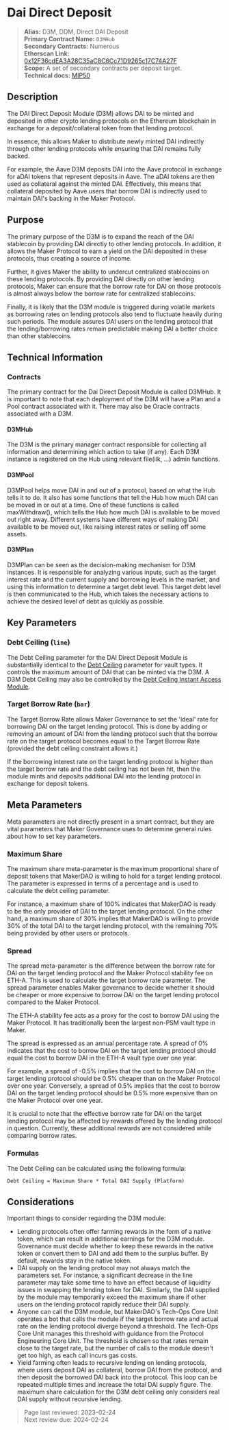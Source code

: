 # Dai Direct Deposit

>**Alias:** D3M, DDM, Direct DAI Deposit  
>**Primary Contract Name:** `D3MHub`  
>**Secondary Contracts:** Numerous  
>**Etherscan Link:** [0x12F36cdEA3A28C35aC8C6Cc71D9265c17C74A27F](https://etherscan.io/address/0x12f36cdea3a28c35ac8c6cc71d9265c17c74a27f)  
>**Scope:** A set of secondary contracts per deposit target.  
>**Technical docs:** [MIP50](https://mips.makerdao.com/mips/details/MIP50)  

## Description

The DAI Direct Deposit Module (D3M) allows DAI to be minted and deposited in other crypto lending protocols on the Ethereum blockchain in exchange for a deposit/collateral token from that lending protocol.

In essence, this allows Maker to distribute newly minted DAI indirectly through other lending protocols while ensuring that DAI remains fully backed. 

For example, the Aave D3M deposits DAI into the Aave protocol in exchange for aDAI tokens that represent deposits in Aave. The aDAI tokens are then used as collateral against the minted DAI. Effectively, this means that collateral deposited by Aave users that borrow DAI is indirectly used to maintain DAI's backing in the Maker Protocol. 

## Purpose

The primary purpose of the D3M is to expand the reach of the DAI stablecoin by providing DAI directly to other lending protocols. In addition, it allows the Maker Protocol to earn a yield on the DAI deposited in these protocols, thus creating a source of income.

Further, it gives Maker the ability to undercut centralized stablecoins on these lending protocols. By providing DAI directly on other lending protocols, Maker can ensure that the borrow rate for DAI on those protocols is almost always below the borrow rate for centralized stablecoins. 

Finally, it is likely that the D3M module is triggered during volatile markets as borrowing rates on lending protocols also tend to fluctuate heavily during such periods. The module assures DAI users on the lending protocol that the lending/borrowing rates remain predictable making DAI a better choice than other stablecoins.

## Technical Information

### Contracts

The primary contract for the Dai Direct Deposit Module is called D3MHub. It is important to note that each deployment of the D3M will have a Plan and a Pool contract associated with it. There may also be Oracle contracts associated with a D3M.

#### D3MHub

The D3M is the primary manager contract responsible for collecting all information and determining which action to take (if any). Each D3M instance is registered on the Hub using relevant file(ilk, ...) admin functions.

#### D3MPool

D3MPool helps move DAI in and out of a protocol, based on what the Hub tells it to do. It also has some functions that tell the Hub how much DAI can be moved in or out at a time. One of these functions is called maxWithdraw(), which tells the Hub how much DAI is available to be moved out right away. Different systems have different ways of making DAI available to be moved out, like raising interest rates or selling off some assets.

#### D3MPlan

D3MPlan can be seen as the decision-making mechanism for D3M instances. It is responsible for analyzing various inputs, such as the target interest rate and the current supply and borrowing levels in the market, and using this information to determine a target debt level. This target debt level is then communicated to the Hub, which takes the necessary actions to achieve the desired level of debt as quickly as possible.

## Key Parameters

### Debt Ceiling (`line`)
The Debt Ceiling parameter for the DAI Direct Deposit Module is substantially identical to the [Debt Ceiling](../parameter-index/vault-risk/param-debt-ceiling.md) parameter for vault types. It controls the maximum amount of DAI that can be minted via the D3M. A D3M Debt Ceiling may also be controlled by the [Debt Ceiling Instant Access Module](../module-index/module-dciam.md).

### Target Borrow Rate (`bar`)
The Target Borrow Rate allows Maker Governance to set the 'ideal' rate for borrowing DAI on the target lending protocol. This is done by adding or removing an amount of DAI from the lending protocol such that the borrow rate on the target protocol becomes equal to the Target Borrow Rate (provided the debt ceiling constraint allows it.) 

If the borrowing interest rate on the target lending protocol is higher than the target borrow rate and the debt ceiling has not been hit, then the module mints and deposits additional DAI into the lending protocol in exchange for deposit tokens.

## Meta Parameters

Meta parameters are not directly present in a smart contract, but they are vital parameters that Maker Governance uses to determine general rules about how to set key parameters.

### Maximum Share

The maximum share meta-parameter is the maximum proportional share of deposit tokens that MakerDAO is willing to hold for a target lending protocol. The parameter is expressed in terms of a percentage and is used to calculate the debt ceiling parameter.

For instance, a maximum share of 100% indicates that MakerDAO is ready to be the only provider of DAI to the target lending protocol. On the other hand, a maximum share of 30% implies that MakerDAO is willing to provide 30% of the total DAI to the target lending protocol, with the remaining 70% being provided by other users or protocols.

### Spread

The spread meta-parameter is the difference between the borrow rate for DAI on the target lending protocol and the Maker Protocol stability fee on ETH-A. This is used to calculate the target borrow rate parameter. The spread parameter enables Maker governance to decide whether it should be cheaper or more expensive to borrow DAI on the target lending protocol compared to the Maker Protocol.

The ETH-A stability fee acts as a proxy for the cost to borrow DAI using the Maker Protocol. It has traditionally been the largest non-PSM vault type in Maker.

The spread is expressed as an annual percentage rate. A spread of 0% indicates that the cost to borrow DAI on the target lending protocol should equal the cost to borrow DAI in the ETH-A vault type over one year.

For example, a spread of -0.5% implies that the cost to borrow DAI on the target lending protocol should be 0.5% cheaper than on the Maker Protocol over one year. Conversely, a spread of 0.5% implies that the cost to borrow DAI on the target lending protocol should be 0.5% more expensive than on the Maker Protocol over one year.

It is crucial to note that the effective borrow rate for DAI on the target lending protocol may be affected by rewards offered by the lending protocol in question. Currently, these additional rewards are not considered while comparing borrow rates.

### Formulas

The Debt Ceiling can be calculated using the following formula:

``Debt Ceiling = Maximum Share * Total DAI Supply (Platform)``

## Considerations

Important things to consider regarding the D3M module:

- Lending protocols often offer farming rewards in the form of a native token, which can result in additional earnings for the D3M module. Governance must decide whether to keep these rewards in the native token or convert them to DAI and add them to the surplus buffer. By default, rewards stay in the native token.
- DAI supply on the lending protocol may not always match the parameters set. For instance, a significant decrease in the line parameter may take some time to have an effect because of liquidity issues in swapping the lending token for DAI. Similarly, the DAI supplied by the module may temporarily exceed the maximum share if other users on the lending protocol rapidly reduce their DAI supply.
- Anyone can call the D3M module, but MakerDAO's Tech-Ops Core Unit operates a bot that calls the module if the target borrow rate and actual rate on the lending protocol diverge beyond a threshold. The Tech-Ops Core Unit manages this threshold with guidance from the Protocol Engineering Core Unit. The threshold is chosen so that rates remain close to the target rate, but the number of calls to the module doesn't get too high, as each call incurs gas costs.
- Yield farming often leads to recursive lending on lending protocols, where users deposit DAI as collateral, borrow DAI from the protocol, and then deposit the borrowed DAI back into the protocol. This loop can be repeated multiple times and increase the total DAI supply figure. The maximum share calculation for the D3M debt ceiling only considers real DAI supply without recursive lending.

>Page last reviewed: 2023-02-24  
>Next review due: 2024-02-24
